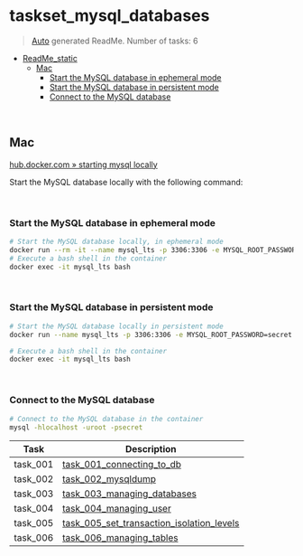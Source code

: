 # taskset_mysql_databases

> [Auto](https://github.com/codeaprendiz/learn_fullstack/blob/main/home/php/intermediate/taskset_intermediate_php/task_004_createGlobalMarkdownTable/generate-readme.php) generated ReadMe. Number of tasks: 6

- [ReadMe\_static](#readme_static)
  - [Mac](#mac)
    - [Start the MySQL database in ephemeral mode](#start-the-mysql-database-in-ephemeral-mode)
    - [Start the MySQL database in persistent mode](#start-the-mysql-database-in-persistent-mode)
    - [Connect to the MySQL database](#connect-to-the-mysql-database)

<br>

## Mac

[hub.docker.com » starting mysql locally](https://hub.docker.com/_/mysql)

Start the MySQL database locally with the following command:

<br>

### Start the MySQL database in ephemeral mode

```bash
# Start the MySQL database locally, in ephemeral mode
docker run --rm -it --name mysql_lts -p 3306:3306 -e MYSQL_ROOT_PASSWORD=secret -d mysql:lts
# Execute a bash shell in the container
docker exec -it mysql_lts bash
```

<br>

### Start the MySQL database in persistent mode

```bash
# Start the MySQL database locally in persistent mode
docker run --name mysql_lts -p 3306:3306 -e MYSQL_ROOT_PASSWORD=secret -v $(pwd)/mysql_data:/var/lib/mysql -d mysql:lts

# Execute a bash shell in the container
docker exec -it mysql_lts bash
```

<br>

### Connect to the MySQL database

```bash
# Connect to the MySQL database in the container
mysql -hlocalhost -uroot -psecret
```



| Task     | Description                                                                                                    |
|----------|----------------------------------------------------------------------------------------------------------------|
| task_001 | [task_001_connecting_to_db](taskset_mysql_databases/task_001_connecting_to_db)                                 |
| task_002 | [task_002_mysqldump](taskset_mysql_databases/task_002_mysqldump)                                               |
| task_003 | [task_003_managing_databases](taskset_mysql_databases/task_003_managing_databases)                             |
| task_004 | [task_004_managing_user](taskset_mysql_databases/task_004_managing_user)                                       |
| task_005 | [task_005_set_transaction_isolation_levels](taskset_mysql_databases/task_005_set_transaction_isolation_levels) |
| task_006 | [task_006_managing_tables](taskset_mysql_databases/task_006_managing_tables)                                   |
